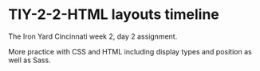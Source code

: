 # TIY-2-2-HTML layouts timeline

The Iron Yard Cincinnati week 2, day 2 assignment.

More practice with CSS and HTML including display types and position as well as Sass.